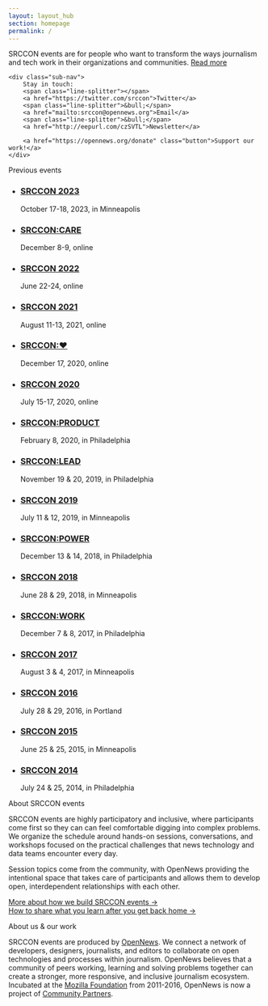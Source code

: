 ```yaml
---
layout: layout_hub
section: homepage
permalink: /
---
```


<div class="page-intro">
    <p class="big-type">SRCCON events are for people who want to transform the ways journalism and tech work in their organizations and communities. <a href="#about-srccon-events">Read more</a></p>
    
    <div class="sub-nav">
        Stay in touch: 
        <span class="line-splitter"></span>
        <a href="https://twitter.com/srccon">Twitter</a>
        <span class="line-splitter">&bull;</span>
        <a href="mailto:srccon@opennews.org">Email</a>
        <span class="line-splitter">&bull;</span>
        <a href="http://eepurl.com/czSVTL">Newsletter</a>

        <a href="https://opennews.org/donate" class="button">Support our work!</a>
    </div>
</div>

<!--
<div id="coming-up" class="page-divider"><span>This Year!</span></div>

<ul class="upcoming-events">
    <li class="upcoming-event">
        <h3><a href="https://2023.srccon.org/">SRCCON 2023</a></h3>
        <div class="when-where">October 17-18, in Minneapolis, MN</div>
        <p class="description">The biggest SRCCON of the year, where 300 people who care deeply about journalism and their communities come together to talk about the technical and cultural changes we need to better support each other.</p>
        <div class="next-thing">&rarrhk; <a href="https://2023.srccon.org/participation/form/"><strong>Our call for participation is open now!</strong></a></div>
        <div class="next-thing">&rarrhk; <a href="https://2023.srccon.org/attendees/#tickets">Ticket prices will start at $250, with two additional tiers and a limited number of free scholarship tickets.</a></div>
        <div class="next-thing">&rarrhk; <a href="http://eepurl.com/czSVTL">Sign up for our newsletter to get updates on upcoming deadlines.</a></div>
    </li>
</ul>-->

<div id="previous-events" class="page-divider"><span>Previous events</span></div>

<ul class="previous-events">
     <li class="previous-event">
        <h3><a href="https://2023.srccon.org/">SRCCON 2023</a></h3>
        <div class="when-where">October 17-18, 2023, in Minneapolis</div>
    </li>
     <li class="previous-event">
        <h3><a href="/srccon-care-2022">SRCCON:CARE</a></h3>
        <div class="when-where">December 8-9, online</div>
    </li>
    <li class="previous-event">
        <h3><a href="https://2022.srccon.org/">SRCCON 2022</a></h3>
        <div class="when-where">June 22-24, online</div>
    </li>
    <li class="previous-event">
        <h3><a href="https://2021.srccon.org/">SRCCON 2021</a></h3>
        <div class="when-where">August 11-13, 2021, online</div>
    </li>
    <li class="previous-event">
        <h3><a href="/srccon-heart-2020/">SRCCON:❤️</a></h3>
        <div class="when-where">December 17, 2020, online</div>
    </li>
    <li class="previous-event">
        <h3><a href="https://2020.srccon.org/">SRCCON 2020</a></h3>
        <div class="when-where">July 15-17, 2020, online</div>
    </li>
    <li class="previous-event">
        <h3><a href="https://product.srccon.org/">SRCCON:PRODUCT</a></h3>
        <div class="when-where">February 8, 2020, in Philadelphia</div>
    </li>
    <li class="previous-event">
        <h3><a href="https://lead.srccon.org/">SRCCON:LEAD</a></h3>
        <div class="when-where">November 19 & 20, 2019, in Philadelphia</div>
    </li>
    <li class="previous-event">
        <h3><a href="https://2019.srccon.org/">SRCCON 2019</a></h3>
        <div class="when-where">July 11 & 12, 2019, in Minneapolis</div>
    </li>
    <li class="previous-event">
        <h3><a href="https://power.srccon.org/">SRCCON:POWER</a></h3>
        <div class="when-where">December 13 & 14, 2018, in Philadelphia</div>
    </li>
    <li class="previous-event">
        <h3><a href="https://2018.srccon.org/">SRCCON 2018</a></h3>
        <div class="when-where">June 28 & 29, 2018, in Minneapolis</div>
    </li>
    <li class="previous-event">
        <h3><a href="https://work.srccon.org/">SRCCON:WORK</a></h3>
        <div class="when-where">December 7 & 8, 2017, in Philadelphia</div>
    </li>
    <li class="previous-event">
        <h3><a href="https://2017.srccon.org/">SRCCON 2017</a></h3>
        <div class="when-where">August 3 & 4, 2017, in Minneapolis</div>
    </li>
    <li class="previous-event">
        <h3><a href="https://2016.srccon.org/">SRCCON 2016</a></h3>
        <div class="when-where">July 28 & 29, 2016, in Portland</div>
    </li>
    <li class="previous-event">
        <h3><a href="https://2015.srccon.org/">SRCCON 2015</a></h3>
        <div class="when-where">June 25 & 25, 2015, in Minneapolis</div>
    </li>
    <li class="previous-event">
        <h3><a href="https://2014.srccon.org/">SRCCON 2014</a></h3>
        <div class="when-where">July 24 & 25, 2014, in Philadelphia</div>
    </li>
</ul>

<div id="about-srccon-events" class="page-divider"><span>About SRCCON events</span></div>

SRCCON events are highly participatory and inclusive, where participants come first so they can can feel comfortable digging into complex problems. We organize the schedule around hands-on sessions, conversations, and workshops focused on the practical challenges that news technology and data teams encounter every day.

Session topics come from the community, with OpenNews providing the intentional space that takes care of participants and allows them to develop open, interdependent relationships with each other.

[More about how we build SRCCON events &rarr;](/our-resources)  
[How to share what you learn after you get back home &rarr;](/share)  


<div id="about-us" class="page-divider"><span>About us & our work</span></div>

SRCCON events are produced by [OpenNews](https://opennews.org). We connect a network of developers, designers, journalists, and editors to collaborate on open technologies and processes within journalism. OpenNews believes that a community of peers working, learning and solving problems together can create a stronger, more responsive, and inclusive journalism ecosystem. Incubated at the [Mozilla Foundation](https://www.mozilla.org/en-US/foundation/) from 2011-2016, OpenNews is now a project of [Community Partners](http://communitypartners.org/).

